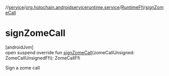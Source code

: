 //[service](../../../index.md)/[org.holochain.androidserviceruntime.service](../index.md)/[RuntimeFfi](index.md)/[signZomeCall](sign-zome-call.md)

# signZomeCall

[androidJvm]\
open suspend override fun [signZomeCall](sign-zome-call.md)(zomeCallUnsigned: ZomeCallUnsignedFfi): ZomeCallFfi

Sign a zome call